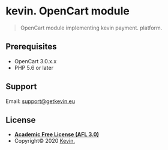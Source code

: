 # kevin. OpenCart  module

> OpenCart module implementing kevin payment. platform.

## Prerequisites

- OpenCart 3.0.x.x
- PHP 5.6 or later

## Support

Email: support@getkevin.eu

## License

- **[Academic Free License (AFL 3.0)](http://opensource.org/licenses/afl-3.0.php)**
- Copyright© 2020 <a href="https://www.getkevin.eu/" target="_blank">Kevin.</a>
